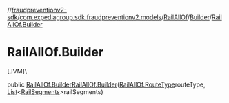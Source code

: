 //[fraudpreventionv2-sdk](../../../../index.md)/[com.expediagroup.sdk.fraudpreventionv2.models](../../index.md)/[RailAllOf](../index.md)/[Builder](index.md)/[RailAllOf.Builder](-rail-all-of.-builder.md)

# RailAllOf.Builder

[JVM]\

public [RailAllOf.Builder](index.md)[RailAllOf.Builder](-rail-all-of.-builder.md)([RailAllOf.RouteType](../-route-type/index.md)routeType, [List](https://docs.oracle.com/javase/8/docs/api/java/util/List.html)&lt;[RailSegments](../../-rail-segments/index.md)&gt;railSegments)

